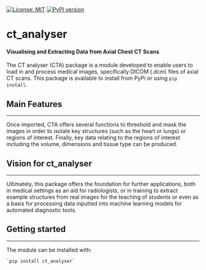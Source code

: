 [![License: MIT](https://img.shields.io/badge/License-MIT-yellow.svg)](https://opensource.org/licenses/MIT)
[![PyPI version](https://badge.fury.io/py/ct-analyser.svg)](https://badge.fury.io/py/ct-analyser)

# ct_analyser

#### Visualising and Extracting Data from Axial Chest CT Scans

The CT analyser (CTA) package is a module developed to enable users to load in and process medical images, specifically DICOM (.dcm) files of axial CT scans. This package is available to install from PyPi or using `pip install`.

## Main Features

***
Once imported, CTA offers several functions to threshold and mask the images in order to isolate key structures (such as the heart or lungs) or regions of interest. Finally, key data relating to the regions of interest including the volume, dimensions and tissue type can be produced.

## Vision for ct_analyser

***
Ultimately, this package offers the foundation for further applications, both in medical settings as an aid for radiologists, or in training to extract example structures from real images for the teaching of students or even as a basis for processing data inputted into machine learning models for automated diagnostic tools.

## Getting started 

***
The module can be installed with:

    `pip install ct_analyser`
